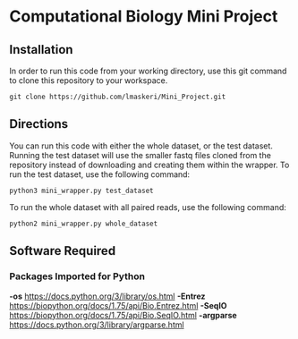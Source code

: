 # Computational Biology Mini Project

## Installation
In order to run this code from your working directory, use this git command to clone this repository to your workspace.
```
git clone https://github.com/lmaskeri/Mini_Project.git
```
## Directions
You can run this code with either the whole dataset, or the test dataset. 
Running the test dataset will use the smaller fastq files cloned from the repository instead of downloading and creating them within the wrapper. To run the test dataset, use the following command:
```
python3 mini_wrapper.py test_dataset
```

To run the whole dataset with all paired reads, use the following command:
```
python2 mini_wrapper.py whole_dataset
```

## Software Required
### Packages Imported for Python
**-os** 
https://docs.python.org/3/library/os.html
**-Entrez**
https://biopython.org/docs/1.75/api/Bio.Entrez.html
**-SeqIO**
https://biopython.org/docs/1.75/api/Bio.SeqIO.html
**-argparse**
https://docs.python.org/3/library/argparse.html












